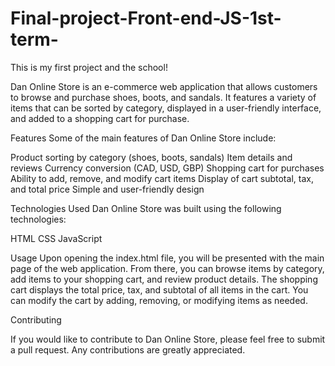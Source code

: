 # Final-project-Front-end-JS-1st-term-
This is my first project and the school!

Dan Online Store is an e-commerce web application that allows customers to browse and purchase shoes, boots, and sandals. It features a variety of items that can be sorted by category, displayed in a user-friendly interface, and added to a shopping cart for purchase.


Features
Some of the main features of Dan Online Store include:

Product sorting by category (shoes, boots, sandals)
Item details and reviews
Currency conversion (CAD, USD, GBP)
Shopping cart for purchases
Ability to add, remove, and modify cart items
Display of cart subtotal, tax, and total price
Simple and user-friendly design


Technologies Used
Dan Online Store was built using the following technologies:

HTML
CSS
JavaScript

Usage
Upon opening the index.html file, you will be presented with the main page of the web application. From there, you can browse items by category, add items to your shopping cart, and review product details. The shopping cart displays the total price, tax, and subtotal of all items in the cart. You can modify the cart by adding, removing, or modifying items as needed.

Contributing

If you would like to contribute to Dan Online Store, please feel free to submit a pull request. Any contributions are greatly appreciated.
